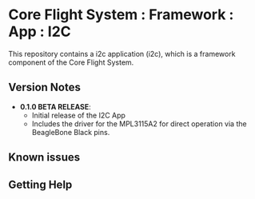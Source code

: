 # Core Flight System : Framework : App : I2C

This repository contains a i2c application (i2c), which is a framework component of the Core Flight System.

## Version Notes

- **0.1.0 BETA RELEASE**:
  - Initial release of the I2C App
  - Includes the driver for the MPL3115A2 for direct operation via the BeagleBone Black pins.

## Known issues


## Getting Help


